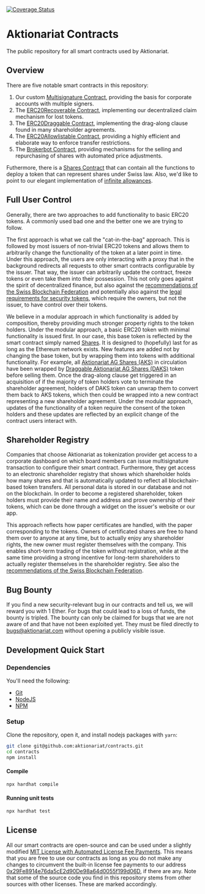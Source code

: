 [![Coverage Status](https://coveralls.io/repos/github/aktionariat/contracts/badge.svg?branch=master)](https://coveralls.io/github/aktionariat/contracts?branch=master)

# Aktionariat Contracts

The public repository for all smart contracts used by Aktionariat.

## Overview

There are five notable smart contracts in this repository:
1. Our custom [Multisignature Contract](doc/multisig.md), providing the basis for corporate accounts with multiple signers.
2. The [ERC20Recoverable Contract](doc/recoverable.md), implementing our decentralized claim mechanism for lost tokens.
3. The [ERC20Draggable Contract](doc/draggable.md), implementing the drag-along clause found in many shareholder agreements.
4. The [ERC20Allowlistable Contract](doc/allowlist.md), providing a highly efficient and elaborate way to enforce transfer restrictions.
5. The [Brokerbot Contract](doc/market.md), providing mechanisms for the selling and repurchasing of shares with automated price adjustments.

Futhermore, there is a [Shares Contract](doc/shares.md) that can contain all the functions to deploy a token that can represent shares under Swiss law. Also, we'd like to point to our elegant implementation of [infinite allowances](doc/infiniteallowance.md).

## Full User Control

Generally, there are two approaches to add functionality to basic ERC20 tokens. A commonly used bad one and the better one we are trying to follow.

The first approach is what we call the "cat-in-the-bag" approach. This is followed by most issuers of non-trivial ERC20 tokens and allows them to arbitrarily change the functionality of the token at a later point in time. Under this approach, the users are only interacting with a proxy that in the background redirects all requests to other smart contracts configurable by the issuer. That way, the issuer can arbitrarily update the contract, freeze tokens or even take them into their possession. This not only goes against the spirit of decentralized finance, but also against the [recommendations of the Swiss Blockchain Federation](https://blockchainfederation.ch/wp-content/uploads/2021/10/SBF-2021-01-Ledger_Based_Securities_2021-10-12.pdf) and potentially also against the [legal requirements for security tokens](https://www.fedlex.admin.ch/eli/cc/27/317_321_377/de#art_973_d), which require the owners, but not the issuer, to have control over their tokens.

We believe in a modular approach in which functionality is added by composition, thereby providing much stronger property rights to the token holders. Under the modular approach, a basic ERC20 token with minimal functionality is issued first. In our case, this base token is reflected by the smart contract simply named [Shares](src/Shares.sol). It is designed to (hopefully) last for as long as the Ethereum network exists. New features are added not by changing the base token, but by wrapping them into tokens with additional functionality. For example, all [Aktionariat AG Shares (AKS)](https://etherscan.io/token/0xcB58EC733Ab0d96216B048bf7C3209d6c184D7c3) in circulation have been wrapped by [Draggable Aktionariat AG Shares (DAKS)](https://etherscan.io/token/0x6f38e0f1a73c96cB3f42598613EA3474F09cB200) token before selling them. Once the drag-along clause get triggered in an acquisition of if the majority of token holders vote to terminate the shareholder agreement, holders of DAKS token can unwrap them to convert them back to AKS tokens, which then could be wrapped into a new contract representing a new shareholder agreement. Under the modular approach, updates of the functionality of a token require the consent of the token holders and these updates are reflected by an explicit change of the contract users interact with.

## Shareholder Registry

Companies that choose Aktionariat as tokenization provider get access to a corporate dashboard on which board members can issue multisignature transaction to configure their smart contract. Furthermore, they get access to an electronic shareholder registry that shows which shareholder holds how many shares and that is automatically updated to reflect all blockchain-based token transfers. All personal data is stored in our database and not on the blockchain. In order to become a registered shareholder, token holders must provide their name and address and prove ownership of their tokens, which can be done through a widget on the issuer's website or our app.

This approach reflects how paper certificates are handled, with the paper corresponding to the tokens. Owners of certificated shares are free to hand them over to anyone at any time, but to actually enjoy any shareholder rights, the new owner must register themselves with the company. This enables short-term trading of the token without registration, while at the same time providing a strong incentive for long-term shareholders to actually register themselves in the shareholder registry. See also the [recommendations of the Swiss Blockchain Federation](https://blockchainfederation.ch/wp-content/uploads/2021/10/SBF-2021-01-Ledger_Based_Securities_2021-10-12.pdf).

## Bug Bounty

If you find a new security-relevant bug in our contracts and tell us, we will reward you with 1 Ether. For bugs that could lead to a loss of funds, the bounty is tripled. The bounty can only be claimed for bugs that we are not aware of and that have not been exploited yet. They must be filed directly to bugs@aktionariat.com without opening a publicly visible issue.

## Development Quick Start

### Dependencies

You'll need the following:

* [Git](https://git-scm.com/downloads)
* [NodeJS](https://nodejs.org/en/download/)
* [NPM](https://www.npmjs.com/)

### Setup

Clone the repository, open it, and install nodejs packages with `yarn`:

```bash
git clone git@github.com:aktionariat/contracts.git
cd contracts
npm install
```

#### Compile

```bash
npx hardhat compile
```

#### Running unit tests

```bash
npx hardhat test
```

## License

All our smart contracts are open-source and can be used under a slightly modified [MIT License with Automated License Fee Payments](LICENSE). This means that you are free to use our contracts as long as you do not make any changes to circumvent the built-in license fee payments to our address [0x29Fe8914e76da5cE2d90De98a64d0055f199d06D](https://etherscan.io/address/0x29fe8914e76da5ce2d90de98a64d0055f199d06d), if there are any. Note that some of the source code you find in this repository stems from other sources with other licenses. These are marked accordingly.
